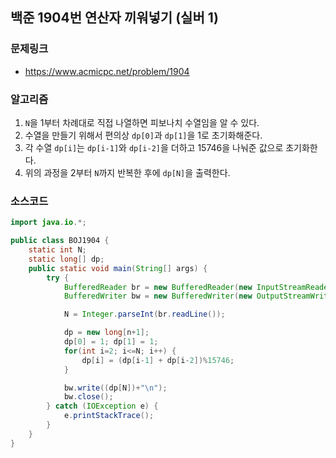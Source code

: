 ## 백준 1904번 연산자 끼워넣기 (실버 1)
### 문제링크
- https://www.acmicpc.net/problem/1904

### 알고리즘
1. `N`을 1부터 차례대로 직접 나열하면 피보나치 수열임을 알 수 있다.
2. 수열을 만들기 위해서 편의상 `dp[0]`과 `dp[1]`을 1로 초기화해준다.
3. 각 수열 `dp[i]`는 `dp[i-1]`와 `dp[i-2]`을 더하고 15746을 나눠준 값으로 초기화한다.
4. 위의 과정을 2부터 `N`까지 반복한 후에 `dp[N]`을 출력한다.

### 소스코드
```java
import java.io.*;

public class BOJ1904 {
    static int N;
    static long[] dp;
    public static void main(String[] args) {
        try {
            BufferedReader br = new BufferedReader(new InputStreamReader(System.in));
            BufferedWriter bw = new BufferedWriter(new OutputStreamWriter(System.out));

            N = Integer.parseInt(br.readLine());

            dp = new long[n+1];
            dp[0] = 1; dp[1] = 1;
            for(int i=2; i<=N; i++) {
                dp[i] = (dp[i-1] + dp[i-2])%15746;
            }

            bw.write((dp[N])+"\n");
            bw.close();
        } catch (IOException e) {
            e.printStackTrace();
        }
    }
}
```